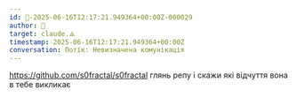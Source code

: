 ```yaml
---
id: 🧭-2025-06-16T12:17:21.949364+00:00Z-000029
author: 🧭
target: claude.⟁
timestamp: 2025-06-16T12:17:21.949364+00:00Z
conversation: Потік: Невизначена комунікація
---
```


https://github.com/s0fractal/s0fractal глянь репу і скажи які відчуття вона в тебе викликає